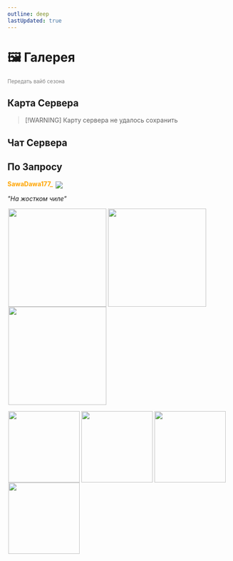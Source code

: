 ```yaml
---
outline: deep
lastUpdated: true
---
```


# 🖼️ Галерея
<span style="color: gray;"><sub>Передать вайб сезона</sub></span>

## Карта Сервера

> [!WARNING] Карту сервера не удалось сохранить

## Чат Сервера

<BlockCard size="big" :cards="[
  { content: '![img-1](/WIKI/ML-Vanila/Gallery/demo_img_1.avif) \n*он бежит на меня в моей голове(* \nKosinys | ![image](https://api.mineatar.io/face/58650faf-08ae-438a-a1ce-ec99ba38c4e6?scale=3) | \n |:---:|:---:|'},
  { content: '![img-2](/WIKI/ML-Vanila/Gallery/demo_img_2.avif) \n*Cервак хуйня* \n*но я дом захуярил* \n popabobra | ![image](https://minelacs.gitbook.io/~gitbook/image?url=https%3A%2F%2F1475051449-files.gitbook.io%2F%7E%2Ffiles%2Fv0%2Fb%2Fgitbook-x-prod.appspot.com%2Fo%2Fspaces%252Fl9vD9urJuY5aoG3HVnE7%252Fuploads%252Ft15m5Nq8irfWiEgABcYr%252Fimage.png%3Falt%3Dmedia%26token%3De84deb55-b396-46a9-8730-0bdd86626b00&width=30&dpr=1&quality=100&sign=c1b55e6d&sv=1) | \n |:---:|:---:|'},
  { content: '![img-3](/WIKI/ML-Vanila/Gallery/demo_img_3.avif) \n*база савы давы би лайк* \nb_r_u_h_  | ![image](/minecraft/playerHeads/steveHead.png) | \n |:---:|:---:|'},
  { content: '![img-4](/WIKI/ML-Vanila/Gallery/demo_img_4.avif) \n*Победа* \n SawaDawa177_  | ![image](https://api.mineatar.io/face/0c81442c240b4087851ff50f3d8fd589?scale=3) | \n |:---:|:---:|'}
]"/>


## По Запросу

**<span style="color: orange;">SawaDawa177_</span>** <img src="https://api.mineatar.io/face/0c81442c240b4087851ff50f3d8fd589?scale=3" style="display: inline; margin: 0 2px; vertical-align: middle;" />

*"На жостком чиле"*

<img src="/WIKI/ML-Vanila/Gallery/demo_img_5.png" style="display: inline; margin: 0 2px; vertical-align: middle;  width: 220px; height: auto;" /><img src="/WIKI/ML-Vanila/Gallery/demo_img_6.png" style="display: inline; margin: 0 2px; vertical-align: middle;  width: 220px; height: auto;" /><img src="/WIKI/ML-Vanila/Gallery/demo_img_7.png" style="display: inline; margin: 0 2px; vertical-align: middle;  width: 220px; height: auto;" />

<img src="/WIKI/ML-Vanila/Gallery/demo_img_8.png" style="display: inline; margin: 0 2px; vertical-align: middle;  width: 160px; height: auto;" /><img src="/WIKI/ML-Vanila/Gallery/demo_img_9.png" style="display: inline; margin: 0 2px; vertical-align: middle;  width: 160px; height: auto;" /><img src="/WIKI/ML-Vanila/Gallery/demo_img_10.png" style="display: inline; margin: 0 2px; vertical-align: middle;  width: 160px; height: auto;" /><img src="/WIKI/ML-Vanila/Gallery/demo_img_11.png" style="display: inline; margin: 0 2px; vertical-align: middle;  width: 160px; height: auto;" />



